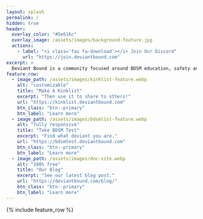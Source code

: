 ```yaml
---
layout: splash
permalink: /
hidden: true
header:
  overlay_color: "#5e616c"
  overlay_image: /assets/images/background-feature.jpg
  actions:
    - label: "<i class='fas fa-download'></i> Join Our Discord"
      url: "https://join.deviantbound.com"
excerpt: >
  Deviant Bound is a community focused around BDSM education, safety and helping others meet founded in 2017. Offering resources, tools & education material.<br/>
feature_row:
  - image_path: /assets/images/kinklist-feature.webp
    alt: "customizable"
    title: "Make A Kinklist"
    excerpt: "Then use it to share to others!"
    url: "https://kinklist.deviantbound.com"
    btn_class: "btn--primary"
    btn_label: "Learn more"
  - image_path: /assets/images/bdsmlist-feature.webp
    alt: "fully responsive"
    title: "Take BDSM Test"
    excerpt: "Find what deviant you are."
    url: "https://bdsmtest.deviantbound.com"
    btn_class: "btn--primary"
    btn_label: "Learn more"
  - image_path: /assets/images/doc-site.webp
    alt: "100% free"
    title: "Our Blog"
    excerpt: "See our latest blog post."
    url: "https://deviantbound.com/blog/"
    btn_class: "btn--primary"
    btn_label: "Learn more"      
---
```


{% include feature_row %}

